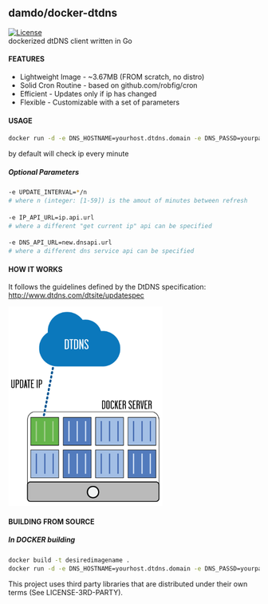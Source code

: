 ## damdo/docker-dtdns
[![License](https://img.shields.io/badge/license-MIT-green.svg?style=flat)](https://github.com/damdo/docker-dtdns/blob/master/LICENSE)
<br>
dockerized dtDNS client written in Go

#### FEATURES
- Lightweight Image - ~3.67MB (FROM scratch, no distro)
- Solid Cron Routine - based on github.com/robfig/cron
- Efficient - Updates only if ip has changed
- Flexible - Customizable with a set of parameters

#### USAGE
```sh
docker run -d -e DNS_HOSTNAME=yourhost.dtdns.domain -e DNS_PASSD=yourpasswd damdo/docker-dtdns
```
by default will check ip every minute

##### Optional Parameters
```sh
-e UPDATE_INTERVAL=*/n 
# where n (integer: [1-59]) is the amout of minutes between refresh

-e IP_API_URL=ip.api.url 
# where a different "get current ip" api can be specified

-e DNS_API_URL=new.dnsapi.url 
# where a different dns service api can be specified
```

#### HOW IT WORKS

It follows the guidelines defined by the DtDNS specification:
http://www.dtdns.com/dtsite/updatespec

<img src="img/docker-dtdns.png" height="400px" />

#### BUILDING FROM SOURCE

##### In DOCKER building
```sh
docker build -t desiredimagename .
docker run -d -e DNS_HOSTNAME=yourhost.dtdns.domain -e DNS_PASSD=yourpasswd desiredimagename
```

This project uses third party libraries that are distributed under their own terms (See LICENSE-3RD-PARTY).

